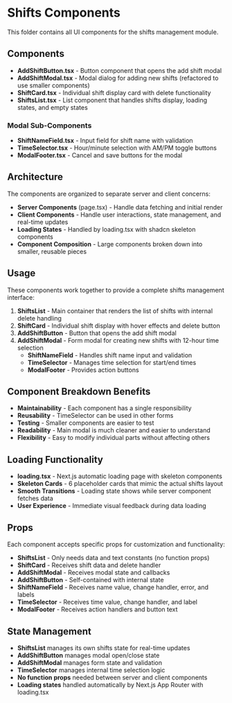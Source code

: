 # Shifts Components

This folder contains all UI components for the shifts management module.

## Components

- **AddShiftButton.tsx** - Button component that opens the add shift modal
- **AddShiftModal.tsx** - Modal dialog for adding new shifts (refactored to use smaller components)
- **ShiftCard.tsx** - Individual shift display card with delete functionality
- **ShiftsList.tsx** - List component that handles shifts display, loading states, and empty states

### Modal Sub-Components

- **ShiftNameField.tsx** - Input field for shift name with validation
- **TimeSelector.tsx** - Hour/minute selection with AM/PM toggle buttons
- **ModalFooter.tsx** - Cancel and save buttons for the modal

## Architecture

The components are organized to separate server and client concerns:

- **Server Components** (page.tsx) - Handle data fetching and initial render
- **Client Components** - Handle user interactions, state management, and real-time updates
- **Loading States** - Handled by loading.tsx with shadcn skeleton components
- **Component Composition** - Large components broken down into smaller, reusable pieces

## Usage

These components work together to provide a complete shifts management interface:

1. **ShiftsList** - Main container that renders the list of shifts with internal delete handling
2. **ShiftCard** - Individual shift display with hover effects and delete button
3. **AddShiftButton** - Button that opens the add shift modal
4. **AddShiftModal** - Form modal for creating new shifts with 12-hour time selection
   - **ShiftNameField** - Handles shift name input and validation
   - **TimeSelector** - Manages time selection for start/end times
   - **ModalFooter** - Provides action buttons

## Component Breakdown Benefits

- **Maintainability** - Each component has a single responsibility
- **Reusability** - TimeSelector can be used in other forms
- **Testing** - Smaller components are easier to test
- **Readability** - Main modal is much cleaner and easier to understand
- **Flexibility** - Easy to modify individual parts without affecting others

## Loading Functionality

- **loading.tsx** - Next.js automatic loading page with skeleton components
- **Skeleton Cards** - 6 placeholder cards that mimic the actual shifts layout
- **Smooth Transitions** - Loading state shows while server component fetches data
- **User Experience** - Immediate visual feedback during data loading

## Props

Each component accepts specific props for customization and functionality:

- **ShiftsList** - Only needs data and text constants (no function props)
- **ShiftCard** - Receives shift data and delete handler
- **AddShiftModal** - Receives modal state and callbacks
- **AddShiftButton** - Self-contained with internal state
- **ShiftNameField** - Receives name value, change handler, error, and labels
- **TimeSelector** - Receives time value, change handler, and label
- **ModalFooter** - Receives action handlers and button text

## State Management

- **ShiftsList** manages its own shifts state for real-time updates
- **AddShiftButton** manages modal open/close state
- **AddShiftModal** manages form state and validation
- **TimeSelector** manages internal time selection logic
- **No function props** needed between server and client components
- **Loading states** handled automatically by Next.js App Router with loading.tsx

